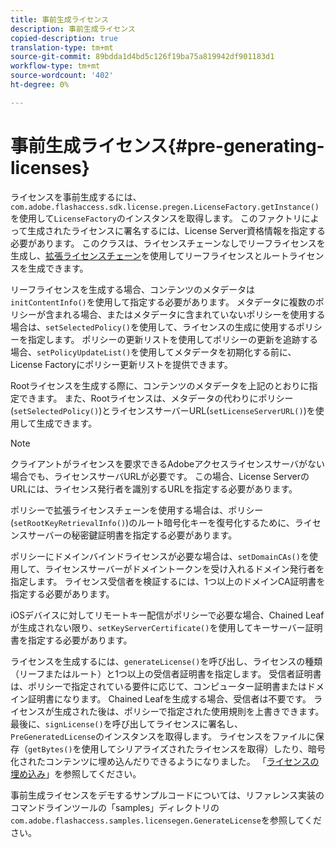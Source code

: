 ```yaml
---
title: 事前生成ライセンス
description: 事前生成ライセンス
copied-description: true
translation-type: tm+mt
source-git-commit: 89bdda1d4bd5c126f19ba75a819942df901183d1
workflow-type: tm+mt
source-wordcount: '402'
ht-degree: 0%

---
```



# 事前生成ライセンス{#pre-generating-licenses}

ライセンスを事前生成するには、`com.adobe.flashaccess.sdk.license.pregen.LicenseFactory.getInstance()`を使用して`LicenseFactory`のインスタンスを取得します。 このファクトリによって生成されたライセンスに署名するには、License Server資格情報を指定する必要があります。 このクラスは、ライセンスチェーンなしでリーフライセンスを生成し、[拡張ライセンスチェーン](../../aaxs-protecting-content/content-introduction/content-usage-rules/content-other-policy-options/content-enhanced-license-chaining.md)を使用してリーフライセンスとルートライセンスを生成できます。

リーフライセンスを生成する場合、コンテンツのメタデータは`initContentInfo()`を使用して指定する必要があります。 メタデータに複数のポリシーが含まれる場合、またはメタデータに含まれていないポリシーを使用する場合は、`setSelectedPolicy()`を使用して、ライセンスの生成に使用するポリシーを指定します。 ポリシーの更新リストを使用してポリシーの更新を追跡する場合、`setPolicyUpdateList()`を使用してメタデータを初期化する前に、License Factoryにポリシー更新リストを提供できます。

Rootライセンスを生成する際に、コンテンツのメタデータを上記のとおりに指定できます。 また、Rootライセンスは、メタデータの代わりにポリシー(`setSelectedPolicy()`)とライセンスサーバーURL(`setLicenseServerURL()`)を使用して生成できます。

>[!NOTE]
>
>クライアントがライセンスを要求できるAdobeアクセスライセンスサーバがない場合でも、ライセンスサーバURLが必要です。 この場合、License ServerのURLには、ライセンス発行者を識別するURLを指定する必要があります。

ポリシーで拡張ライセンスチェーンを使用する場合は、ポリシー(`setRootKeyRetrievalInfo()`)のルート暗号化キーを復号化するために、ライセンスサーバーの秘密鍵証明書を指定する必要があります。

ポリシーにドメインバインドライセンスが必要な場合は、`setDomainCAs()`を使用して、ライセンスサーバーがドメイントークンを受け入れるドメイン発行者を指定します。 ライセンス受信者を検証するには、1つ以上のドメインCA証明書を指定する必要があります。

iOSデバイスに対してリモートキー配信がポリシーで必要な場合、Chained Leafが生成されない限り、`setKeyServerCertificate()`を使用してキーサーバー証明書を指定する必要があります。

ライセンスを生成するには、`generateLicense()`を呼び出し、ライセンスの種類（リーフまたはルート）と1つ以上の受信者証明書を指定します。 受信者証明書は、ポリシーで指定されている要件に応じて、コンピューター証明書またはドメイン証明書になります。 Chained Leafを生成する場合、受信者は不要です。 ライセンスが生成された後は、ポリシーで指定された使用規則を上書きできます。 最後に、`signLicense()`を呼び出してライセンスに署名し、`PreGeneratedLicense`のインスタンスを取得します。 ライセンスをファイルに保存（`getBytes()`を使用してシリアライズされたライセンスを取得）したり、暗号化されたコンテンツに埋め込んだりできるようになりました。 「[ライセンスの埋め込み](../../aaxs-protecting-content/content-pre-generating-and-embedded-licenses/content-embedding-licenses.md)」を参照してください。

事前生成ライセンスをデモするサンプルコードについては、リファレンス実装のコマンドラインツールの「samples」ディレクトリの`com.adobe.flashaccess.samples.licensegen.GenerateLicense`を参照してください。
